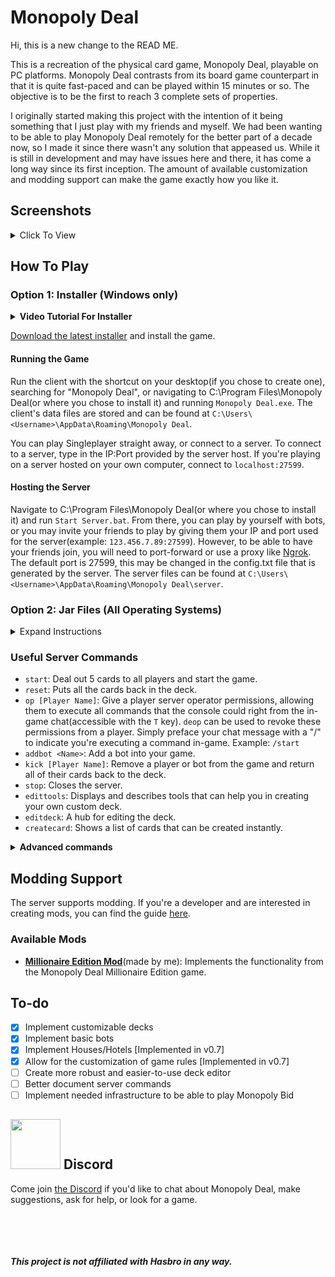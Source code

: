 # Monopoly Deal

Hi, this is a new change to the READ ME.

This is a recreation of the physical card game, Monopoly Deal, playable on PC platforms. Monopoly Deal contrasts from its board game counterpart in that it is quite fast-paced and can be played within 15 minutes or so. The objective is to be the first to reach 3 complete sets of properties.

I originally started making this project with the intention of it being something that I just play with my friends and myself. We had been wanting to be able to play Monopoly Deal remotely for the better part of a decade now, so I made it since there wasn't any solution that appeased us. While it is still in development and may have issues here and there, it has come a long way since its first inception. The amount of available customization and modding support can make the game exactly how you like it.

## Screenshots

<details>
  <summary>Click To View</summary>
  <img src="https://i.imgur.com/9fdPwiQ.gif">
  <img src="https://i.imgur.com/jPX6ivP.gif">
  <img src="https://i.imgur.com/Fjn5UTh.gif">
  <img src="https://i.imgur.com/JE2E5sw.gif">
  <img src="https://i.imgur.com/EJAvuAc.gif">
  <img src="https://i.imgur.com/T1wNxjA.gif">
  <img src="https://i.imgur.com/Yz8OfmJ.gif">
  <img src="https://i.imgur.com/7hRVsxS.gif">
</details>

## How To Play

### Option 1: Installer (Windows only)

<details>
  <summary>
    <b>Video Tutorial For Installer</b>
  </summary>
  
  [![](https://markdown-videos.vercel.app/youtube/WY_H5m0eTQ4)](https://www.youtube.com/watch?v=WY_H5m0eTQ4)


[Alternate tutorial for older version](https://www.youtube.com/watch?v=32Fa6YfK39M) explaining how to get the basic functionality setup for the client/server([Mac-specific tutorial here](https://www.youtube.com/watch?v=A9Jo7iiuOZY)). Credit to [Zyga](https://www.youtube.com/channel/UCYMOaG7Eqq1jr1-i8m48fMw) for kindly creating the videos.

</details>

[Download the latest installer](https://github.com/OldManAlpha/Monopoly-Deal/releases/download/v0.7/Monopoly-Deal-Setup-0.7.exe) and install the game.

#### Running the Game

Run the client with the shortcut on your desktop(if you chose to create one), searching for "Monopoly Deal", or navigating to C:\Program Files\Monopoly Deal(or where you chose to install it) and running `Monopoly Deal.exe`. The client's data files are stored and can be found at `C:\Users\<Username>\AppData\Roaming\Monopoly Deal`.

You can play Singleplayer straight away, or connect to a server. To connect to a server, type in the IP:Port provided by the server host. If you're playing on a server hosted on your own computer, connect to `localhost:27599`.

#### Hosting the Server

Navigate to C:\Program Files\Monopoly Deal(or where you chose to install it) and run `Start Server.bat`. From there, you can play by yourself with bots, or you may invite your friends to play by giving them your IP and port used for the server(example: `123.456.7.89:27599`). However, to be able to have your friends join, you will need to port-forward or use a proxy like [Ngrok](https://ngrok.com/). The default port is 27599, this may be changed in the config.txt file that is generated by the server. The server files can be found at `C:\Users\<Username>\AppData\Roaming\Monopoly Deal\server`.

### Option 2: Jar Files (All Operating Systems)

<details>
  <summary>Expand Instructions</summary>
  
[Java 8](https://java.com/en/download/) is required to run both the client and the server. Later versions of Java probably will not work.

#### Running the Game

[Download the latest client jar](https://github.com/OldManAlpha/Monopoly-Deal/releases) and run it with javaw.exe from your Java 8 installation. You will be asked if you want to store the client's data in the application data folder on your PC or in the same folder the jar is running in.

You can play Singleplayer straight away, or connect to a server. To connect to a server, type in the IP:Port provided by the server host. If you're playing on a server hosted on your own computer, connect to `localhost:27599`.

#### Hosting the Server

[Download the latest server jar](https://github.com/OldManAlpha/Monopoly-Deal/releases) and run it with java.exe from your Java 8 installation. This will generate data files in the same folder the jar is running in. From there, you can play by yourself with bots, or you may invite your friends to play by giving them your IP and port used for the server(example: `123.456.7.89:27599`). However, to be able to have your friends join, you will need to port-forward or use a proxy like [Ngrok](https://ngrok.com/). The default port is 27599, this may be changed in the config.txt file that is generated by the server.
</details>

### Useful Server Commands

- `start`: Deal out 5 cards to all players and start the game.
- `reset`: Puts all the cards back in the deck.
- `op [Player Name]`: Give a player server operator permissions, allowing them to execute all commands that the console could right from the in-game chat(accessible with the `T` key). `deop` can be used to revoke these permissions from a player. Simply preface your chat message with a "/" to indicate you're executing a command in-game. Example: `/start`
- `addbot <Name>`: Add a bot into your game.
- `kick [Player Name]`: Remove a player or bot from the game and return all of their cards back to the deck.
- `stop`: Closes the server.
- `edittools`: Displays and describes tools that can help you in creating your own custom deck.
- `editdeck`: A hub for editing the deck.
- `createcard`: Shows a list of cards that can be created instantly.

<details>
<summary><b>Advanced commands</b></summary>
Some of these commands rely on Card IDs and Collection IDs. These are visible when you enable "Debug" mode using the button on the top-right of the in-game menu.

- `listplayers`: Shows information about the online players, such as their ID.
- `createcard action [Action Card Name]`: Create an action card with the given name. Make sure to put the name in one word, such as `createcard action justsayno`.
- `createcard property [Value] [Base?] [Stealable?] [Property_Name] [Colors...]`: Create a property card with the arguments. Argument details:
  - `Value`: Self explanatory. It's the value of the property card.
  - `Base`: Can be `true` or `false`. A base property means it can be used as a foundation for a color. The only properties in the vanilla deck that aren't bases are the 10-Color Property Wild Cards.
  - `Stealable`: Can be `true` or `false`. If a property is stealable, it can be targeted by Sly Deals and Forced Deals.
  - `Property_Name`: The name of the property. It must be contained in 1 word, but underscores(`_`) are converted to spaces.
  - `Colors...`: The colors the property has. These are the internal numerical colors. 0-7, starting at low quality and ending in high quality. 0 is the Brown property color and 7 is the Dark Blue property color. 8 is Railroad and 9 is Utility. Separate the numbers with spaces.
  - <b>Full example</b>: `createcard property 6 true Triple_Color_Wild_Property 0 4 9` - Creates a base property named "Triple Color Wild Property" with the value of 6M and has the colors Brown, Red, and Utility.
- `createcard money [Value]`: Create a money card with the given value.
- `listcards [Collection ID]`: Lists all of the cards in the specified collection.
- `listids [Collection ID]`: Lists all of the card ids in the specified collection.
- `collectioninfo [Collection ID]`: Tells you the amount of cards in the collection and what type of collection it is.
- `transfercard [Card ID] [Collection ID] <Index> <Time>`: Transfers a card to the specified collection, optionally specifying the index and the time(in seconds) it takes for the arrive.
- `transferall [From Collection ID] [To Collection ID] <Time>`: Transfers ALL cards from the specified collection into the other collection, optionally specifying the time(in seconds) each card takes to arrive.
- `savedeck [Deck Name]`: Create and save a deck with the given name using the cards that are currently in the deck.
- `setdeck [Deck Name]`: Swap to another deck. The name of the default deck is `vanilla`
- `nextturn`: Ends the current player's turn and goes to the next player.
- `setturn [Player ID] [Draw?]`: Set it to be the specified player's turn. Draw can be `true` or `false`, if true the player will be able to draw.

Additional undocumented commands may be seen by using the `help` command.
</details>

## Modding Support

The server supports modding. If you're a developer and are interested in creating mods, you can find the guide [here](https://github.com/OldManAlpha/Monopoly-Deal/wiki/Modding-Guide).

### Available Mods

- **[Millionaire Edition Mod](https://github.com/OldManAlpha/Millionaire-Mod)**(made by me): Implements the functionality from the Monopoly Deal Millionaire Edition game.

## To-do

- [X] Implement customizable decks
- [X] Implement basic bots
- [X] Implement Houses/Hotels [Implemented in v0.7]
- [X] Allow for the customization of game rules [Implemented in v0.7]
- [ ] Create more robust and easier-to-use deck editor
- [ ] Better document server commands
- [ ] Implement needed infrastructure to be able to play Monopoly Bid

## <img src="https://discord.com/assets/2c21aeda16de354ba5334551a883b481.png" width="80" height="80"> Discord

Come join [the Discord](https://discord.gg/9dKvSguVM4) if you'd like to chat about Monopoly Deal, make suggestions, ask for help, or look for a game.

<br><br><br><br>***This project is not affiliated with Hasbro in any way.***
